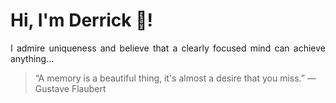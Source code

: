 # Hi, I'm Derrick 👋!
<p align="justify">I admire uniqueness and believe that a clearly focused mind can achieve anything...</p> 
<!-- #quote-start -->
<blockquote>&ldquo;A memory is a beautiful thing, it's almost a desire that you miss.&rdquo; &mdash; <footer>Gustave Flaubert</footer></blockquote>
<!-- #quote-end -->
